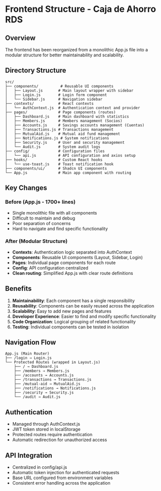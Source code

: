 # Frontend Structure - Caja de Ahorro RDS

## Overview
The frontend has been reorganized from a monolithic App.js file into a modular structure for better maintainability and scalability.

## Directory Structure

```
src/
├── components/          # Reusable UI components
│   ├── Layout.js       # Main layout wrapper with sidebar
│   ├── Login.js        # Login form component
│   └── Sidebar.js      # Navigation sidebar
├── contexts/           # React contexts
│   └── AuthContext.js  # Authentication context and provider
├── pages/              # Page components (routes)
│   ├── Dashboard.js    # Main dashboard with statistics
│   ├── Members.js      # Members management (Socios)
│   ├── Accounts.js     # Savings accounts management (Cuentas)
│   ├── Transactions.js # Transactions management
│   ├── MutualAid.js    # Mutual aid fund management
│   ├── Notifications.js # System notifications
│   ├── Security.js     # User and security management
│   └── Audit.js        # System audit logs
├── config/             # Configuration files
│   └── api.js          # API configuration and axios setup
├── hooks/              # Custom React hooks
│   └── use-toast.js    # Toast notification hook
├── components/ui/      # Shadcn UI components
└── App.js              # Main app component with routing
```

## Key Changes

### Before (App.js - 1700+ lines)
- Single monolithic file with all components
- Difficult to maintain and debug
- Poor separation of concerns
- Hard to navigate and find specific functionality

### After (Modular Structure)
- **Contexts**: Authentication logic separated into AuthContext
- **Components**: Reusable UI components (Layout, Sidebar, Login)
- **Pages**: Individual page components for each route
- **Config**: API configuration centralized
- **Clean routing**: Simplified App.js with clear route definitions

## Benefits

1. **Maintainability**: Each component has a single responsibility
2. **Reusability**: Components can be easily reused across the application
3. **Scalability**: Easy to add new pages and features
4. **Developer Experience**: Easier to find and modify specific functionality
5. **Code Organization**: Logical grouping of related functionality
6. **Testing**: Individual components can be tested in isolation

## Navigation Flow

```
App.js (Main Router)
├── /login → Login.js
└── Protected Routes (wrapped in Layout.js)
    ├── / → Dashboard.js
    ├── /members → Members.js
    ├── /accounts → Accounts.js
    ├── /transactions → Transactions.js
    ├── /mutual-aid → MutualAid.js
    ├── /notifications → Notifications.js
    ├── /security → Security.js
    └── /audit → Audit.js
```

## Authentication

- Managed through AuthContext.js
- JWT token stored in localStorage
- Protected routes require authentication
- Automatic redirection for unauthorized access

## API Integration

- Centralized in config/api.js
- Automatic token injection for authenticated requests
- Base URL configured from environment variables
- Consistent error handling across the application